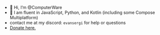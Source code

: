 - 👋 Hi, I’m @ComputerWare
- 👀 I am fluent in JavaScript, Python, and Kotlin (including some Compose Multiplatform)
- contact me at my discord: `evansergi` for help or questions
- <a href="https://cash.app/$computerware">Donate here.</a>

<!---
ComputerWare/ComputerWare is a ✨ special ✨ repository because its `README.md` (this file) appears on your GitHub profile.
You can click the Preview link to take a look at your changes.
--->
